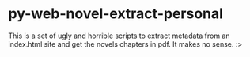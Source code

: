 # py-web-novel-extract-personal
 This is a set of ugly and horrible scripts to extract metadata from an index.html site and get the novels chapters in pdf.
 It makes no sense. :>
